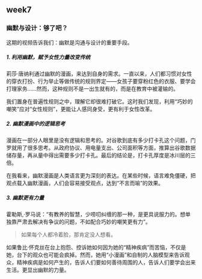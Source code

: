 ## week7

### 幽默与设计：够了吧？

这期的视频告诉我们：幽默是沟通与设计的重要手段。<br>

##### 1. 利用幽默，赋予女性力量改变传统

莉莎·唐纳利通过幽默的漫画，来达到自身的需求。一直以来，人们都习惯对女性的穿衣打扮、行为举止等做传统的规则界定——女孩子要穿粉红色的衣服、要学会打理家务……然而，这种规则不是一出生就有的，而是在教育中被灌输的。<br>

我们置身在普遍性规则之中，理解它却很难打破它。这时我们发现，利用“巧妙的嘲笑”应对“女性规则”，更能让人感同身受，更有利于女性改革。<br>

##### 2. 幽默漫画中的逻辑思考

漫画在一部分人眼里是没有逻辑和思考的。对谷歌到底有多少打卡孔这个问题，门罗就用了很多思考。从政府协议、用电量支出、公司面积等方面，推算出谷歌数据储存量，再从量中得出需要多少打卡孔。最后的结论是，打卡孔厚度是冰川层的三倍。<br>

在我看来，幽默漫画是人类语言更为深刻的表达。在某些时候，语言难免僵硬，把观点载入幽默漫画，人们会容易接受观点，达到“不言而喻”的效果。<br>

##### 3. 幽默更有力量

霍勒斯,·罗马说：“有教养的智慧，少唠叨纠缠的那一种，是更具说服力的。想单独靠严肃去解决有争议的问题，不如配合巧妙的嘲笑更有力”。<br>

> 如果每个人都冷着脸，那肯定没人想看。

如果鲁比·怀克丝在台上抱怨、控诉她如何因为她的“精神疾病”而苦恼，不仅是她，台下的观众也可能会疯掉。然而，她用“小漫画”和自制的人脑模型来告诉观众，精神疾病是如何产生的，告诉人们要如何善待周围的人，告诉人们要学会出来生活。更显出幽默的力量。<br>
